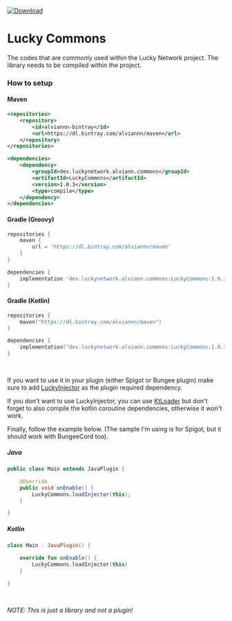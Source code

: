 [ ![Download](https://api.bintray.com/packages/alviannn/maven/LuckyCommons/images/download.svg) ](https://bintray.com/alviannn/maven/LuckyCommons/_latestVersion)

# Lucky Commons

The codes that are commonly used within the Lucky Network project.
The library needs to be compiled within the project.

### How to setup

#### Maven
```xml
<repositories>
    <repository>
        <id>alviannn-bintray</id>
        <url>https://dl.bintray.com/alviannn/maven</url>
    </repository>
</repositories>

<dependencies>
    <dependency>
        <groupId>dev.luckynetwork.alviann.commons</groupId>
        <artifactId>LuckyCommons</artifactId>
        <version>1.0.3</version>
        <type>compile</type>
    </dependency>
</dependencies>
```

#### Gradle (Groovy)
```groovy
repositories {
    maven {
        url = 'https://dl.bintray.com/alviannn/maven'
    }
}

dependencies {
    implementation 'dev.luckynetwork.alviann.commons:LuckyCommons:1.0.3' 
}
```

#### Gradle (Kotlin)
```kotlin
repositories {
    maven("https://dl.bintray.com/alviannn/maven")
}

dependencies {
    implementation("dev.luckynetwork.alviann.commons:LuckyCommons:1.0.3")
}
```

<br>

If you want to use it in your plugin (either Spigot or Bungee plugin)
make sure to add [LuckyInjector](https://github.com/Alviannn/LuckyInjector/) as the plugin required dependency.

If you don't want to use LuckyInjector, you can use [KtLoader](https://www.spigotmc.org/resources/ktloader.73153/)
but don't forget to also compile the kotlin coroutine dependencies, otherwise it won't work.

Finally, follow the example below. (The sample I'm using is for Spigot, but it should work with BungeeCord too).

##### Java
```java
public class Main extends JavaPlugin {

    @Override
    public void onEnable() {
        LuckyCommons.loadInjector(this);
    }

}
```
##### Kotlin
```kotlin
class Main : JavaPlugin() {

    override fun onEnable() {
        LuckyCommons.loadInjector(this)
    }

}
```

<br>

_NOTE: This is just a library and not a plugin!_
